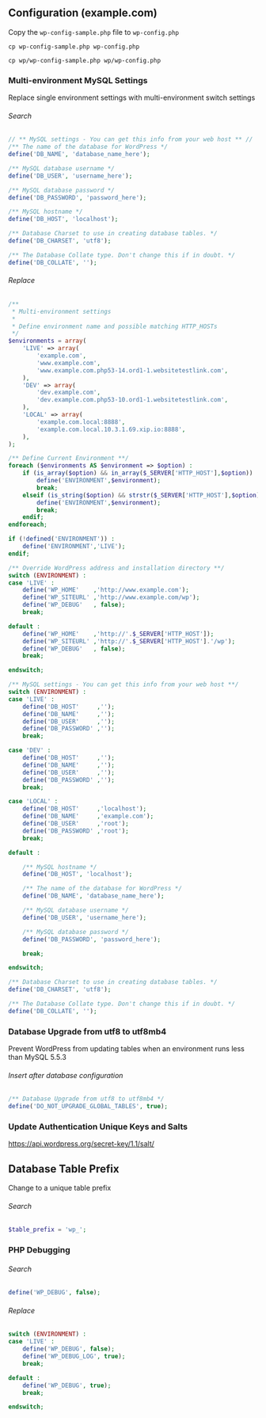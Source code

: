 
## Configuration (example.com)
Copy the ```wp-config-sample.php``` file to ```wp-config.php```
```shell
cp wp-config-sample.php wp-config.php
```
```shell
cp wp/wp-config-sample.php wp/wp-config.php
```

### Multi-environment MySQL Settings
Replace single environment settings with multi-environment switch settings

###### Search
```php
// ** MySQL settings - You can get this info from your web host ** //
/** The name of the database for WordPress */
define('DB_NAME', 'database_name_here');

/** MySQL database username */
define('DB_USER', 'username_here');

/** MySQL database password */
define('DB_PASSWORD', 'password_here');

/** MySQL hostname */
define('DB_HOST', 'localhost');

/** Database Charset to use in creating database tables. */
define('DB_CHARSET', 'utf8');

/** The Database Collate type. Don't change this if in doubt. */
define('DB_COLLATE', '');
```
###### Replace
```php
/**
 * Multi-environment settings
 *
 * Define environment name and possible matching HTTP_HOSTs
 */
$environments = array(
    'LIVE' => array(
        'example.com',
        'www.example.com',
        'www.example.com.php53-14.ord1-1.websitetestlink.com',
    ),
    'DEV' => array(
        'dev.example.com',
        'dev.example.com.php53-10.ord1-1.websitetestlink.com',
    ),
    'LOCAL' => array(
        'example.com.local:8888',
        'example.com.local.10.3.1.69.xip.io:8888',
    ),
);

/** Define Current Environment **/
foreach ($environments AS $environment => $option) :
    if (is_array($option) && in_array($_SERVER['HTTP_HOST'],$option)) :
        define('ENVIRONMENT',$environment);
        break;
    elseif (is_string($option) && strstr($_SERVER['HTTP_HOST'],$option)) :
        define('ENVIRONMENT',$environment);
        break;
    endif;
endforeach;

if (!defined('ENVIRONMENT')) :
    define('ENVIRONMENT','LIVE');
endif;

/** Override WordPress address and installation directory **/
switch (ENVIRONMENT) :
case 'LIVE' :
    define('WP_HOME'    ,'http://www.example.com');
    define('WP_SITEURL' ,'http://www.example.com/wp');
    define('WP_DEBUG'   , false);
    break;

default :
    define('WP_HOME'    ,'http://'.$_SERVER['HTTP_HOST']);
    define('WP_SITEURL' ,'http://'.$_SERVER['HTTP_HOST'].'/wp');
    define('WP_DEBUG'   , false);
    break;

endswitch;

/** MySQL settings - You can get this info from your web host **/
switch (ENVIRONMENT) :
case 'LIVE' :
    define('DB_HOST'     ,'');
    define('DB_NAME'     ,'');
    define('DB_USER'     ,'');
    define('DB_PASSWORD' ,'');
    break;

case 'DEV' :
    define('DB_HOST'     ,'');
    define('DB_NAME'     ,'');
    define('DB_USER'     ,'');
    define('DB_PASSWORD' ,'');
    break;

case 'LOCAL' :
    define('DB_HOST'     ,'localhost');
    define('DB_NAME'     ,'example.com');
    define('DB_USER'     ,'root');
    define('DB_PASSWORD' ,'root');
    break;

default :

    /** MySQL hostname */
    define('DB_HOST', 'localhost');

    /** The name of the database for WordPress */
    define('DB_NAME', 'database_name_here');

    /** MySQL database username */
    define('DB_USER', 'username_here');

    /** MySQL database password */
    define('DB_PASSWORD', 'password_here');

    break;

endswitch;

/** Database Charset to use in creating database tables. */
define('DB_CHARSET', 'utf8');

/** The Database Collate type. Don't change this if in doubt. */
define('DB_COLLATE', '');
```

### Database Upgrade from utf8 to utf8mb4
Prevent WordPress from updating tables when an environment runs less than MySQL 5.5.3

###### Insert after database configuration
```php
/** Database Upgrade from utf8 to utf8mb4 */
define('DO_NOT_UPGRADE_GLOBAL_TABLES', true);
```

### Update Authentication Unique Keys and Salts
<a target="_blank" href="https://api.wordpress.org/secret-key/1.1/salt/">https://api.wordpress.org/secret-key/1.1/salt/</a>

## Database Table Prefix
Change to a unique table prefix
###### Search
```php
$table_prefix = 'wp_';
```

### PHP Debugging
###### Search
```php
define('WP_DEBUG', false);
```
###### Replace
```php
switch (ENVIRONMENT) :
case 'LIVE' :
    define('WP_DEBUG', false);
    define('WP_DEBUG_LOG', true);
    break;

default :
    define('WP_DEBUG', true);
    break;

endswitch;
```
